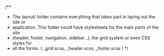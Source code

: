 /**
  * The layout/ folder contains everything that takes part in laying out the site or
  * application. This folder could have stylesheets for the main parts of the site
  * (header, footer, navigation, sidebar…), the grid system or even CSS styles for
  * all the forms. ( _grid.scss, _header.scss, _footer.scss )
  */

